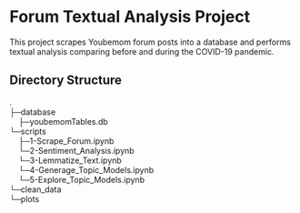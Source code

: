 # Forum Textual Analysis Project

This project scrapes Youbemom forum posts into a database and performs textual analysis comparing before and during the COVID-19 pandemic.

## Directory Structure
. <br />
├─database <br />
&nbsp;&nbsp;&nbsp;&nbsp;├─youbemomTables.db <br />
└─scripts <br />
&nbsp;&nbsp;&nbsp;&nbsp;├─1-Scrape_Forum.ipynb <br />
&nbsp;&nbsp;&nbsp;&nbsp;└─2-Sentiment_Analysis.ipynb <br />
&nbsp;&nbsp;&nbsp;&nbsp;└─3-Lemmatize_Text.ipynb <br />
&nbsp;&nbsp;&nbsp;&nbsp;└─4-Generage_Topic_Models.ipynb <br />
&nbsp;&nbsp;&nbsp;&nbsp;└─5-Explore_Topic_Models.ipynb <br />
└─clean_data <br />
└─plots <br />
